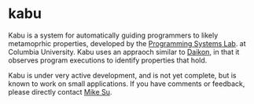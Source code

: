 kabu
====
Kabu is a system for automatically guiding programmers to likely metamoprhic properties, developed by the [Programming Systems Lab](http://psl.cs.columbia.edu). at Columbia University. Kabu uses an appraoch similar to [Daikon](http://plse.cs.washington.edu/daikon/), in that it observes program executions to identify properties that hold.

Kabu is under very active development, and is not yet complete, but is known to work on small applications. If you have comments or feedback, please directly contact [Mike Su](mailto:mikefhsu@cs.columbia.edu).
